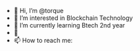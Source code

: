 - 👋 Hi, I’m @torque
- 👀 I’m interested in Blockchain Technology
- 🌱 I’m currently learning Btech 2nd year
- 💞
- 📫 How to reach me: 

<!---
tejdeep6281/tejdeep6281 is a ✨ special ✨ repository because its `README.md` (this file) appears on your GitHub profile.
You can click the Preview link to take a look at your changes.
--->
